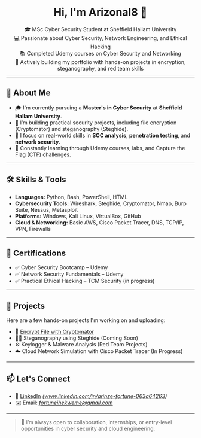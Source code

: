 
<h1 align="center">Hi, I'm Arizonal8 👋</h1>

<p align="center">
  🎓 MSc Cyber Security Student at Sheffield Hallam University<br>
  💻 Passionate about Cyber Security, Network Engineering, and Ethical Hacking<br>
  📚 Completed Udemy courses on Cyber Security and Networking<br>
  🚀 Actively building my portfolio with hands-on projects in encryption, steganography, and red team skills
</p>

---

## 🔐 About Me

- 🎓 I'm currently pursuing a **Master's in Cyber Security** at **Sheffield Hallam University**.
- 📂 I’m building practical security projects, including file encryption (Cryptomator) and steganography (Steghide).
- 🎯 I focus on real-world skills in **SOC analysis**, **penetration testing**, and **network security**.
- 🧠 Constantly learning through Udemy courses, labs, and Capture the Flag (CTF) challenges.

---

## 🛠️ Skills & Tools

- **Languages:** Python, Bash, PowerShell, HTML
- **Cybersecurity Tools:** Wireshark, Steghide, Cryptomator, Nmap, Burp Suite, Nessus, Metasploit
- **Platforms:** Windows, Kali Linux, VirtualBox, GitHub
- **Cloud & Networking:** Basic AWS, Cisco Packet Tracer, DNS, TCP/IP, VPN, Firewalls

---

## 📜 Certifications

- ✅ Cyber Security Bootcamp – Udemy
- ✅ Network Security Fundamentals – Udemy
- ✅ Practical Ethical Hacking – TCM Security (in progress)

---

## 🧪 Projects

Here are a few hands-on projects I'm working on and uploading:

- 🔐 [Encrypt File with Cryptomator](https://github.com/Arizonal8/Encrypt-File-in-Cryptomator)
- 🕵️‍♂️ Steganography using Steghide (Coming Soon)
- ⚙️ Keylogger & Malware Analysis (Red Team Projects)
- ☁️ Cloud Network Simulation with Cisco Packet Tracer (In Progress)

---

## 📫 Let's Connect

- 💼 [LinkedIn](https://www.linkedin.com) *(www.linkedin.com/in/arinze-fortune-063a64263)*
- ✉️ Email: *fortuneihekweme@gmail.com*


---

> 🚀 I’m always open to collaboration, internships, or entry-level opportunities in cyber security and cloud engineering.
